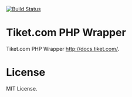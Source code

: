 [![Build Status](https://travis-ci.org/mtasuandi/tiket-php.svg?branch=master)](https://travis-ci.org/mtasuandi/tiket-php)

# Tiket.com PHP Wrapper
Tiket.com PHP Wrapper http://docs.tiket.com/.

# License
MIT License.